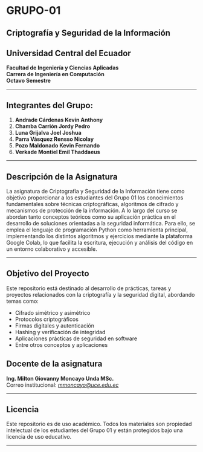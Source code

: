 # GRUPO-01 
## **Criptografía y Seguridad de la Información**

## Universidad Central del Ecuador  
**Facultad de Ingeniería y Ciencias Aplicadas**  
**Carrera de Ingeniería en Computación**  
**Octavo Semestre**  

---

## Integrantes del Grupo:

1. **Andrade Cárdenas Kevin Anthony**  
2. **Chamba Carrión Jordy Pedro**  
3. **Luna Grijalva Joel Joshua**  
4. **Parra Vásquez Rensso Nicolay**  
5. **Pozo Maldonado Kevin Fernando**  
6. **Verkade Montiel Emil Thaddaeus**  

---

## Descripción de la Asignatura

La asignatura de Criptografía y Seguridad de la Información tiene como objetivo proporcionar a los estudiantes del Grupo 01 los conocimientos fundamentales sobre técnicas criptográficas, algoritmos de cifrado y mecanismos de protección de la información. A lo largo del curso se abordan tanto conceptos teóricos como su aplicación práctica en el desarrollo de soluciones orientadas a la seguridad informática. Para ello, se emplea el lenguaje de programación Python como herramienta principal, implementando los distintos algoritmos y ejercicios mediante la plataforma Google Colab, lo que facilita la escritura, ejecución y análisis del código en un entorno colaborativo y accesible.

---

## Objetivo del Proyecto

Este repositorio está destinado al desarrollo de prácticas, tareas y proyectos relacionados con la criptografía y la seguridad digital, abordando temas como:

- Cifrado simétrico y asimétrico  
- Protocolos criptográficos  
- Firmas digitales y autenticación  
- Hashing y verificación de integridad  
- Aplicaciones prácticas de seguridad en software
- Entre otros conceptos y aplicaciones


## Docente de la asignatura

**Ing. Milton Giovanny Moncayo Unda MSc.**  
Correo institucional: *mmoncayo@uce.edu.ec*

---

## Licencia

Este repositorio es de uso académico. Todos los materiales son propiedad intelectual de los estudiantes del Grupo 01 y están protegidos bajo una licencia de uso educativo.

---
